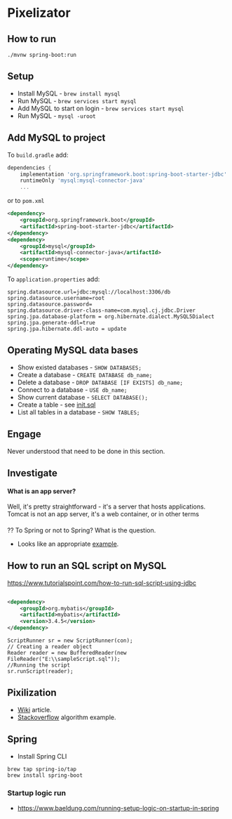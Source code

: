 # Pixelizator

## How to run

```shell
./mvnw spring-boot:run
```

## Setup

* Install MySQL - `brew install mysql`
* Run MySQL - `brew services start mysql`
* Add MySQL to start on login - `brew services start mysql`
* Run MySQL - `mysql -uroot`

## Add MySQL to project

To `build.gradle` add:

```gradle
dependencies {
    implementation 'org.springframework.boot:spring-boot-starter-jdbc'
    runtimeOnly 'mysql:mysql-connector-java'
    ...
```

or to `pom.xml`

```xml
<dependency>
    <groupId>org.springframework.boot</groupId>
    <artifactId>spring-boot-starter-jdbc</artifactId>
</dependency>
<dependency>
    <groupId>mysql</groupId>
    <artifactId>mysql-connector-java</artifactId>
    <scope>runtime</scope>
</dependency>
```

To `application.properties` add:

```properties
spring.datasource.url=jdbc:mysql://localhost:3306/db
spring.datasource.username=root
spring.datasource.password=
spring.datasource.driver-class-name=com.mysql.cj.jdbc.Driver
spring.jpa.database-platform = org.hibernate.dialect.MySQL5Dialect
spring.jpa.generate-ddl=true
spring.jpa.hibernate.ddl-auto = update
```

## Operating MySQL data bases

* Show existed databases - `SHOW DATABASES;`
* Create a database - `CREATE DATABASE db_name;`
* Delete a database - `DROP DATABASE [IF EXISTS] db_name;`
* Connect to a database - `USE db_name;`
* Show current database - `SELECT DATABASE();`
* Create a table - see [init.sql](./src/main/resources/data/init.sql)
* List all tables in a database - `SHOW TABLES;`

## Engage

Never understood that need to be done in this section.

## Investigate

#### What is an app server?

Well, it's pretty straightforward - it's a server that hosts applications.
Tomcat is not an app server, it's a web container, or in other terms

####   

?? To Spring or not to Spring? What is the question.

* Looks like an
  appropriate [example](https://spring.io/guides/gs/uploading-files/
  ).

## How to run an SQL script on MySQL

https://www.tutorialspoint.com/how-to-run-sql-script-using-jdbc

```xml

<dependency>
    <groupId>org.mybatis</groupId>
    <artifactId>mybatis</artifactId>
    <version>3.4.5</version>
</dependency>
```

```
ScriptRunner sr = new ScriptRunner(con);
// Creating a reader object
Reader reader = new BufferedReader(new FileReader("E:\\sampleScript.sql"));
//Running the script
sr.runScript(reader);
```

## Pixilization

* [Wiki](https://en.wikipedia.org/wiki/Pixelization) article.
* [Stackoverflow](
  https://stackoverflow.com/questions/15777821/how-can-i-pixelate-a-jpg-with-java
  ) algorithm example.
  
## Spring

* Install Spring CLI

```shell
brew tap spring-io/tap
brew install spring-boot
```

### Startup logic run

* https://www.baeldung.com/running-setup-logic-on-startup-in-spring